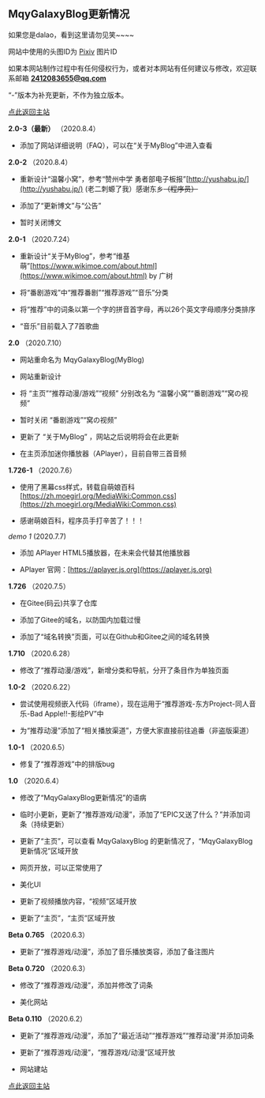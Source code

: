 ## MqyGalaxyBlog更新情况

如果您是dalao，看到这里请勿见笑~~~~

网站中使用的头图ID为 [Pixiv](https://www.pixiv.net/) 图片ID

如果本网站制作过程中有任何侵权行为，或者对本网站有任何建议与修改，欢迎联系邮箱 **2412083655@qq.com**

“-”版本为补充更新，不作为独立版本。

[点此返回主站](https://mqygalaxy.github.io/)

**2.0-3（最新）**
（2020.8.4）

- 添加了网站详细说明（FAQ），可以在“关于MyBlog”中进入查看

**2.0-2**
（2020.8.4）

- 重新设计“温馨小窝”，参考“赞州中学 勇者部电子板报”[http://yushabu.jp/](http://yushabu.jp/) (老二刺螈了我）感谢东乡<del>（程序员）</del>

- 添加了“更新博文”与“公告”

- 暂时关闭博文

**2.0-1**
（2020.7.24）

- 重新设计“关于MyBlog”，参考“维基萌”[https://www.wikimoe.com/about.html](https://www.wikimoe.com/about.html) by 广树

- 将“番剧游戏”中“推荐番剧”“推荐游戏”“音乐”分类

- 将“推荐”中的词条以第一个字的拼音首字母，再以26个英文字母顺序分类排序

- “音乐”目前载入了7首歌曲

**2.0**
（2020.7.10）

- 网站重命名为 MqyGalaxyBlog(MyBlog)

- 网站重新设计

- 将 “主页”“推荐动漫/游戏”“视频” 分别改名为 “温馨小窝”“番剧游戏”“窝の视频”

- 暂时关闭 “番剧游戏”“窝の视频”

- 更新了 “关于MyBlog” ，网站之后说明将会在此更新

- 在主页添加迷你播放器（APlayer），目前自带三首音频

**1.726-1**
（2020.7.6）

- 使用了黑幕css样式，转载自萌娘百科[https://zh.moegirl.org/MediaWiki:Common.css](https://zh.moegirl.org/MediaWiki:Common.css)

- 感谢萌娘百科，程序员手打辛苦了！！！

*demo 1*
(2020.7.7)

- 添加 APlayer HTML5播放器，在未来会代替其他播放器

- APlayer 官网：[https://aplayer.js.org](https://aplayer.js.org)

**1.726**
（2020.7.5）

- 在Gitee(码云)共享了仓库

- 添加了Gitee的域名，以防国内加载过慢

- 添加了“域名转换”页面，可以在Github和Gitee之间的域名转换

**1.710**
（2020.6.28）

- 修改了“推荐动漫/游戏”，新增分类和导航，分开了条目作为单独页面

**1.0-2**
（2020.6.22）

- 尝试使用视频嵌入代码（iframe），现在运用于“推荐游戏-东方Project-同人音乐-Bad Apple!!-影绘PV”中

- 为“推荐动漫”添加了“相关播放渠道”，方便大家直接前往追番（非盗版渠道）

**1.0-1**
（2020.6.5）

- 修复了“推荐游戏”中的排版bug

**1.0**
（2020.6.4）

- 修改了“MqyGalaxyBlog更新情况”的语病

- 临时小更新，更新了“推荐游戏/动漫”，添加了“EPIC又送了什么？”并添加词条（持续更新）

- 更新了“主页”，可以查看 MqyGalaxyBlog 的更新情况了，“MqyGalaxyBlog更新情况”区域开放

- 网页开放，可以正常使用了

- 美化UI

- 更新了视频播放内容，“视频”区域开放

- 更新了“主页”，“主页”区域开放

**Beta 0.765**
（2020.6.3）

- 更新了“推荐游戏/动漫”，添加了音乐播放类容，添加了备注图片

**Beta 0.720**
（2020.6.3）
- 修改了“推荐游戏/动漫”，添加并修改了词条

- 美化网站

**Beta 0.110**
（2020.6.2）

- 更新了“推荐游戏/动漫”，添加了“最近活动”“推荐游戏”“推荐动漫”并添加词条

- 更新了“推荐游戏/动漫”，“推荐游戏/动漫”区域开放

- 网站建站

[点此返回主站](https://mqygalaxy.github.io/)
